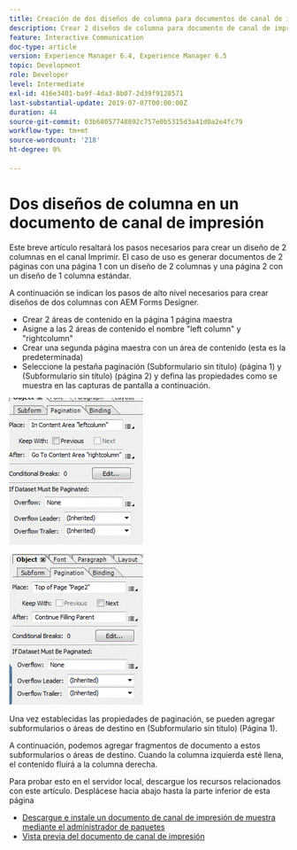 ```yaml
---
title: Creación de dos diseños de columna para documentos de canal de impresión
description: Crear 2 diseños de columna para documento de canal de impresión
feature: Interactive Communication
doc-type: article
version: Experience Manager 6.4, Experience Manager 6.5
topic: Development
role: Developer
level: Intermediate
exl-id: 416e3401-ba9f-4da3-8b07-2d39f9128571
last-substantial-update: 2019-07-07T00:00:00Z
duration: 44
source-git-commit: 03b68057748892c757e0b5315d3a41d0a2e4fc79
workflow-type: tm+mt
source-wordcount: '218'
ht-degree: 0%

---
```


# Dos diseños de columna en un documento de canal de impresión

Este breve artículo resaltará los pasos necesarios para crear un diseño de 2 columnas en el canal Imprimir. El caso de uso es generar documentos de 2 páginas con una página 1 con un diseño de 2 columnas y una página 2 con un diseño de 1 columna estándar.

A continuación se indican los pasos de alto nivel necesarios para crear diseños de dos columnas con AEM Forms Designer.

* Crear 2 áreas de contenido en la página 1 página maestra
* Asigne a las 2 áreas de contenido el nombre &quot;left column&quot; y &quot;rightcolumn&quot;
* Crear una segunda página maestra con un área de contenido (esta es la predeterminada)
* Seleccione la pestaña paginación (Subformulario sin título) (página 1) y (Subformulario sin título) (página 2) y defina las propiedades como se muestra en las capturas de pantalla a continuación.

![página1](assets/untitledsubform_paginationproperties.gif)

![página2](assets/untitled_subformpage2.gif)

Una vez establecidas las propiedades de paginación, se pueden agregar subformularios o áreas de destino en (Subformulario sin título) (Página 1).

A continuación, podemos agregar fragmentos de documento a estos subformularios o áreas de destino. Cuando la columna izquierda esté llena, el contenido fluirá a la columna derecha.

Para probar esto en el servidor local, descargue los recursos relacionados con este artículo. Desplácese hacia abajo hasta la parte inferior de esta página

* [Descargue e instale un documento de canal de impresión de muestra mediante el administrador de paquetes](assets/print-channel-with-two-column-layout.zip)
* [Vista previa del documento de canal de impresión](http://localhost:4502/content/dam/formsanddocuments/2columnlayout/jcr:content?channel=print&amp;mode=preview&amp;dataRef=service%3A%2F%2FFnDTestData&amp;wcmmode=disabled)
